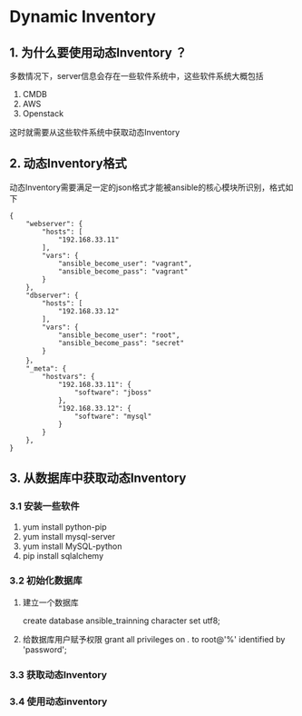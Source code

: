 # Dynamic Inventory
## 1. 为什么要使用动态Inventory ？

多数情况下，server信息会存在一些软件系统中，这些软件系统大概包括

1. CMDB
2. AWS
3. Openstack

这时就需要从这些软件系统中获取动态Inventory

## 2. 动态Inventory格式

动态Inventory需要满足一定的json格式才能被ansible的核心模块所识别，格式如下

    {
        "webserver": {
            "hosts": [
                "192.168.33.11"
            ], 
            "vars": {
                "ansible_become_user": "vagrant", 
                "ansible_become_pass": "vagrant"
            }
        }, 
        "dbserver": {
            "hosts": [
                "192.168.33.12"
            ], 
            "vars": {
                "ansible_become_user": "root", 
                "ansible_become_pass": "secret"
            }
        }，  
        "_meta": {
            "hostvars": {
                "192.168.33.11": {
                    "software": "jboss"
                }, 
                "192.168.33.12": {
                    "software": "mysql"
                }
            }
        },     
    }



## 3. 从数据库中获取动态Inventory

### 3.1 安装一些软件

1. yum install python-pip
2. yum install mysql-server
3. yum install MySQL-python
4. pip install sqlalchemy

### 3.2 初始化数据库

1. 建立一个数据库 

   create database ansible_trainning character set utf8;

2. 给数据库用户赋予权限
   grant all privileges on *.* to root@'%' identified by 'password';
   
### 3.3 获取动态Inventory

### 3.4 使用动态inventory
   


